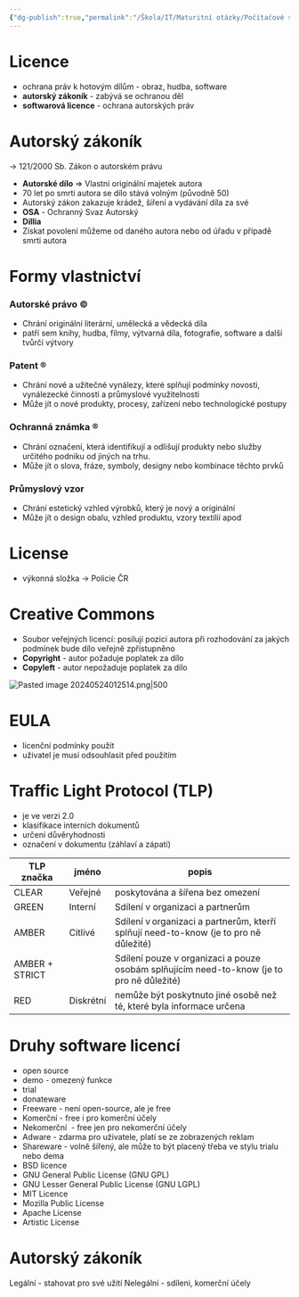 ```yaml
---
{"dg-publish":true,"permalink":"/Škola/IT/Maturitní otázky/Počítačové sítě a kybernetika/Druhy licencí a autorský zákoník/","created":"2023-12-14T18:23:28.544+01:00","updated":"2024-05-24T01:25:30.319+02:00"}
---
```


# Licence
- ochrana práv k hotovým dílům - obraz, hudba, software
- **autorský zákoník** - zabývá se ochranou děl 
- **softwarová licence** - ochrana autorských práv
# Autorský zákoník
-> 121/2000 Sb. Zákon o autorském právu
- **Autorské dílo** => Vlastní originální majetek autora
- 70 let po smrti autora se dílo stává volným (původně 50)
- Autorský zákon zakazuje krádež, šíření a vydávání díla za své
- **OSA** - Ochranný Svaz Autorský
- **Dillia**
- Získat povolení můžeme od daného autora nebo od úřadu v případě smrti autora
# Formy vlastnictví
### Autorské právo ©
- Chrání originální literární, umělecká a vědecká díla
- patří sem knihy, hudba, filmy, výtvarná díla, fotografie, software a další tvůrčí výtvory
### Patent ®
- Chrání nové a užitečné vynálezy, které splňují podmínky novosti, vynálezecké činnosti a průmyslové využitelnosti
- Může jít o nové produkty, procesy, zařízení nebo technologické postupy
### Ochranná známka ®
- Chrání označení, která identifikují a odlišují produkty nebo služby určitého podniku od jiných na trhu.
- Může jít o slova, fráze, symboly, designy nebo kombinace těchto prvků
### Průmyslový vzor
- Chrání estetický vzhled výrobků, který je nový a originální
- Může jít o design obalu, vzhled produktu, vzory textilií apod
# License
- výkonná složka -> Policie ČR
# Creative Commons
- Soubor veřejných licencí: posilují pozici autora při rozhodování za jakých podmínek bude dílo veřejně zpřístupněno
- **Copyright** - autor požaduje poplatek za dílo
- **Copyleft** - autor nepožaduje poplatek za dílo 

![Pasted image 20240524012514.png|500](/img/user/Images/Pasted%20image%2020240524012514.png)
# EULA
- licenční podmínky použít
- uživatel je musí odsouhlasit před použitím
# Traffic Light Protocol (TLP)
- je ve verzi 2.0
- klasifikace interních dokumentů
- určení důvěryhodnosti
- označení v dokumentu (záhlaví a zápatí)

| TLP značka     | jméno     | popis                                                                                     |
| -------------- | --------- | ----------------------------------------------------------------------------------------- |
| CLEAR          | Veřejné   | poskytována a šířena bez omezení                                                          |
| GREEN          | Interní   | Sdílení v organizaci a partnerům                                                          |
| AMBER          | Citlivé   | Sdílení v organizaci a partnerům, kterří splňují need-to-know (je to pro ně důležité)     |
| AMBER + STRICT |           | Sdílení pouze v organizaci a pouze osobám splňujícím need-to-know (je to pro ně důležité) |
| RED            | Diskrétní | nemůže být poskytnuto jiné osobě než té, které byla informace určena                      |

# Druhy software licencí
- open source
- demo - omezený funkce
- trial
- donateware
- Freeware - není open-source, ale je free
- Komerční - free i pro komerční účely
- Nekomerční  - free jen pro nekomerční účely
- Adware - zdarma pro uživatele, platí se ze zobrazených reklam
- Shareware - volně šířený, ale může to být placený třeba ve stylu trialu nebo dema
- BSD licence
- GNU General Public License (GNU GPL)
- GNU Lesser General Public License (GNU LGPL)
- MIT Licence
- Mozilla Public License
- Apache License
- Artistic License
# Autorský zákoník
Legální - stahovat pro své užití
Nelegální - sdíleni, komerční účely 

